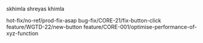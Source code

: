 skhimla shreyas khimla

hot-fix/no-ref/prod-fix-asap
bug-fix/CORE-21/fix-button-click
feature/WGTD-22/new-button
feature/CORE-001/optimise-performance-of-xyz-function